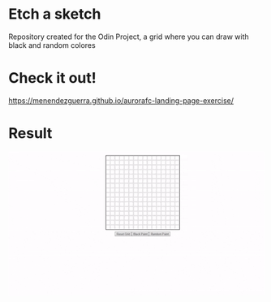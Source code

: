 # Etch a sketch
Repository created for the Odin Project, a grid where you can draw with black and random colores

# Check it out!
https://menendezguerra.github.io/aurorafc-landing-page-exercise/

# Result
![ ](./result-image.gif)